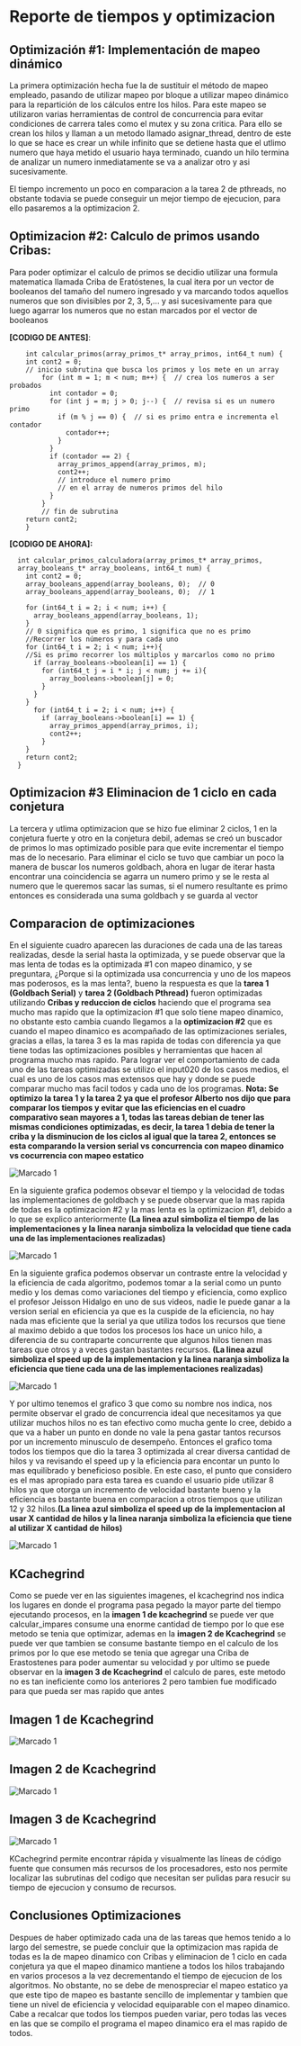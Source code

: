 [comment]: <> (Goldbach_pthread readme v1.4 Fabio Sanabria Valerin <fabio.sanabria@ucr.ac.cr>)

# Reporte de tiempos y optimizacion

## Optimización #1: Implementación de mapeo dinámico
  La primera optimización hecha fue la de sustituir el método de mapeo empleado, pasando de utilizar mapeo por bloque a utilizar mapeo dinámico para la repartición de los cálculos entre los hilos. Para este mapeo se utilizaron varias herramientas de control de concurrencia para evitar condiciones de carrera tales como el mutex y su zona critica. Para ello se crean los hilos y llaman a un metodo llamado asignar_thread, dentro de este lo que se hace es crear un while infinito que se detiene hasta que el utlimo numero que haya metido el usuario haya terminado, cuando un hilo termina de analizar un numero inmediatamente se va a analizar otro y asi sucesivamente.

  El tiempo incremento un poco en comparacion a la tarea 2 de pthreads, no obstante todavia se puede conseguir un mejor tiempo de ejecucion, para ello pasaremos a la optimizacion 2.

## Optimizacion #2: Calculo de primos usando Cribas:

  Para poder optimizar el calculo de primos se decidio utilizar una formula matematica llamada Criba de Eratóstenes, la cual itera por un vector de booleanos del tamaño del numero ingresado y va marcando todos aquellos numeros que son divisibles por 2, 3, 5,... y asi sucesivamente para que luego agarrar los numeros que no estan marcados por el vector de booleanos

  **[CODIGO DE ANTES]**:
  
        int calcular_primos(array_primos_t* array_primos, int64_t num) {
        int cont2 = 0;
        // inicio subrutina que busca los primos y los mete en un array
            for (int m = 1; m < num; m++) {  // crea los numeros a ser probados
              int contador = 0;
              for (int j = m; j > 0; j--) {  // revisa si es un numero primo
                if (m % j == 0) {  // si es primo entra e incrementa el contador
                  contador++;
                }
              }
              if (contador == 2) {
                array_primos_append(array_primos, m);
                cont2++;
                // introduce el numero primo
                // en el array de numeros primos del hilo
              }
            }
            // fin de subrutina
        return cont2;
        }

**[CODIGO DE AHORA]:**

      int calcular_primos_calculadora(array_primos_t* array_primos,
      array_booleans_t* array_booleans, int64_t num) {
        int cont2 = 0;
        array_booleans_append(array_booleans, 0);  // 0
        array_booleans_append(array_booleans, 0);  // 1
        
        for (int64_t i = 2; i < num; i++) {
          array_booleans_append(array_booleans, 1);
        }
        // 0 significa que es primo, 1 significa que no es primo 
        //Recorrer los números y para cada uno
        for (int64_t i = 2; i < num; i++){
        //Si es primo recorrer los múltiplos y marcarlos como no primo
          if (array_booleans->boolean[i] == 1) {
            for (int64_t j = i * i; j < num; j += i){
              array_booleans->boolean[j] = 0;
            }
          }
        }
          for (int64_t i = 2; i < num; i++) {
            if (array_booleans->boolean[i] == 1) {
              array_primos_append(array_primos, i);
              cont2++; 
            }
        }
        return cont2;
      }

## Optimizacion #3 Eliminacion de 1 ciclo en cada conjetura

  La tercera y utlima optimizacion que se hizo fue eliminar 2 ciclos, 1 en la conjetura fuerte y otro en la conjetura debil, ademas se creó un buscador de primos lo mas optimizado posible para que evite incrementar el tiempo mas de lo necesario. Para eliminar el ciclo se tuvo que cambiar un poco la manera de buscar los numeros goldbach, ahora en lugar de iterar hasta encontrar una coincidencia se agarra un numero primo y se le resta al numero que le queremos sacar las sumas, si el numero resultante es primo entonces es considerada una suma goldbach y se guarda al vector
  
## Comparacion de optimizaciones

En el siguiente cuadro aparecen las duraciones de cada una de las tareas realizadas, desde la serial hasta la optimizada, y se puede observar que la mas lenta de todas es la optimizada #1 con mapeo dinamico, y se preguntara, ¿Porque si la optimizada usa concurrencia y uno de los mapeos mas poderosos, es la mas lenta?, bueno la respuesta es que la **tarea 1 (Goldbach Serial)** y **tarea 2 (Goldbach Pthread)** fueron optimizadas utilizando **Cribas y reduccion de ciclos** haciendo que el programa sea mucho mas rapido que la optimizacion #1 que solo tiene mapeo dinamico, no obstante esto  cambia cuando llegamos a la **optimizacion #2** que es cuando el mapeo dinamico es acompañado de las optimizaciones seriales, gracias a ellas, la tarea 3 es la mas rapida de todas con diferencia ya que tiene todas las optimizaciones posibles y herramientas que hacen al programa mucho mas rapido. Para lograr ver el comportamiento de cada uno de las tareas optimizadas se utilizo el input020 de los casos medios, el cual es uno de los casos mas extensos que hay y donde se puede comparar mucho mas facil todos y cada uno de los programas. **Nota: Se optimizo la tarea 1 y la tarea 2 ya que el profesor Alberto nos dijo que para comparar los tiempos y evitar que las eficiencias en el cuadro comparativo sean mayores a 1, todas las tareas debian de tener las mismas condiciones optimizadas, es decir, la tarea 1 debia de tener la criba y la disminucion de los ciclos al igual que la tarea 2, entonces se esta comparando la version serial vs concurrencia con mapeo dinamico vs cocurrencia con mapeo estatico**

![Marcado 1](../images/Cuadro_comparativo.jpg)

En la siguiente grafica podemos obsevar el tiempo y la velocidad de todas las implementaciones de goldbach y se puede observar que la mas rapida de todas es la optimizacion #2 y la mas lenta es la optimizacion #1, debido a lo que se explico anteriormente **(La linea azul simboliza el tiempo de las implementaciones y la linea naranja simboliza la velocidad que tiene cada una de las implementaciones realizadas)**

![Marcado 1](../images/comparacion1.jpg)

En la siguiente grafica podemos observar un contraste entre la velocidad y la eficiencia de cada algoritmo, podemos tomar a la serial como un punto medio y los demas como variaciones del tiempo y eficiencia, como explico el profesor Jeisson Hidalgo en uno de sus videos, nadie le puede ganar a la version serial en eficiencia ya que es la cuspide de la eficiencia, no hay nada mas eficiente que la serial ya que utiliza todos los recursos que tiene al maximo debido a que todos los procesos los hace un unico hilo, a diferencia de su contraparte concurrente que algunos hilos tienen mas tareas que otros y a veces gastan bastantes recursos. **(La linea azul simboliza el speed up de la implementacion y la linea naranja simboliza la eficiencia que tiene cada una de las implementaciones realizadas)**


![Marcado 1](../images/comparacion2.jpg)

Y por ultimo tenemos el grafico 3 que como su nombre nos indica, nos permite observar el grado de concurrencia ideal que necesitamos ya que utilizar muchos hilos no es tan efectivo como mucha gente lo cree, debido a que va a haber un punto en donde no vale la pena gastar tantos recursos por un incremento minusculo de desempeño. Entonces el grafico toma todos los tiempos que dio la tarea 3 optimizada al crear diversa cantidad de hilos y va revisando el speed up y la eficiencia para encontar un punto lo mas equilibrado y beneficioso posible. En este caso, el punto que considero es el mas apropiado para esta tarea es cuando el usuario pide utilizar 8 hilos ya que otorga un incremento de velocidad bastante bueno y la eficiencia es bastante buena en comparacion a otros tiempos que utilizan 12 y 32 hilos.**(La linea azul simboliza el speed up de la implementacion al usar X cantidad de hilos y la linea naranja simboliza la eficiencia que tiene al utilizar X cantidad de hilos)**

![Marcado 1](../images/comparacion3.jpg)

## KCachegrind

Como se puede ver en las siguientes imagenes, el kcachegrind nos indica los lugares en donde el programa pasa pegado la mayor parte del tiempo ejecutando procesos, en la **imagen 1 de kcachegrind** se puede ver que calcular_impares consume una enorme cantidad de tiempo por lo que ese metodo se tenia que optimizar, ademas en la **imagen 2 de Kcachegrind** se puede ver que tambien se consume bastante tiempo en el calculo de los primos por lo que ese metodo se tenia que agregar una Criba de Erastostenes para poder aumentar su velocidad y por ultimo se puede observar en la **imagen 3 de Kcachegrind** el calculo de pares, este metodo no es tan ineficiente como los anteriores 2 pero tambien fue modificado para que pueda ser mas rapido que antes 

## Imagen 1 de Kcachegrind

![Marcado 1](../images/kcachegrind1.jpeg)

## Imagen 2 de Kcachegrind

![Marcado 1](../images/kcachegrind2.jpeg)

## Imagen 3 de Kcachegrind

![Marcado 1](../images/kcachegrind3.jpeg)

KCachegrind permite encontrar rápida y visualmente las líneas de código fuente que consumen más recursos de los procesadores, esto nos permite localizar las subrutinas del codigo que necesitan ser pulidas para resucir su tiempo de ejecucion y consumo de recursos.

## Conclusiones Optimizaciones

Despues de haber optimizado cada una de las tareas que hemos tenido a lo largo del semestre, se puede concluir que la optimizacion mas rapida de todas es la de mapeo dinamico con Cribas y eliminacion de 1 ciclo en cada conjetura ya que el mapeo dinamico mantiene a todos los hilos trabajando en varios procesos a la vez decrementando el tiempo de ejecucion de los algoritmos. No obstante, no se debe de menospreciar el mapeo estatico ya que este tipo de mapeo es bastante sencillo de implementar y tambien que tiene un nivel de eficiencia y velocidad equiparable con el mapeo dinamico. Cabe a recalcar que todos los tiempos pueden variar, pero todas las veces en las que se compilo el programa el mapeo dinamico era el mas rapido de todos.
